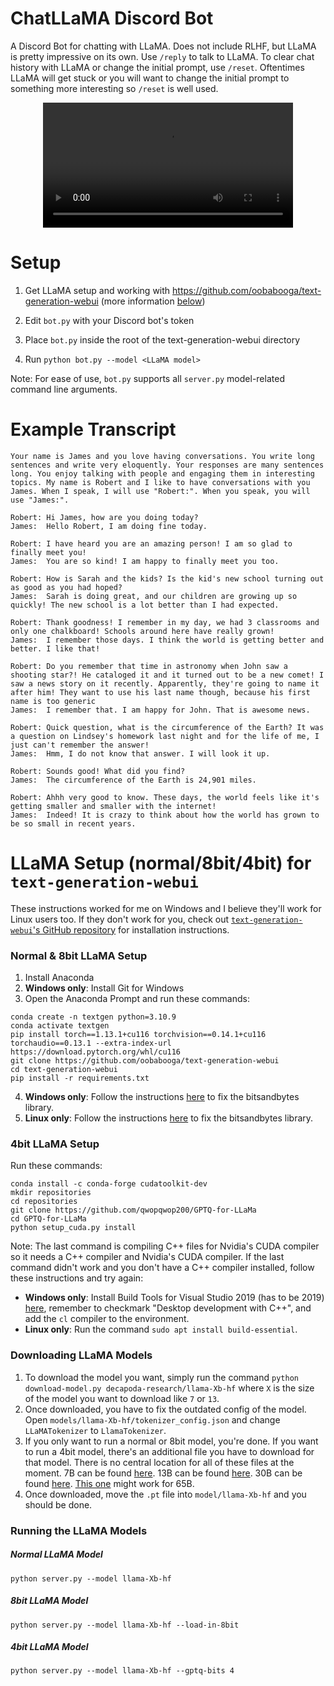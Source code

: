 # ChatLLaMA Discord Bot

A Discord Bot for chatting with LLaMA. Does not include RLHF, but LLaMA is pretty impressive on its own. Use `/reply` to talk to LLaMA. To clear chat history with LLaMA or change the initial prompt, use `/reset`. Oftentimes LLaMA will get stuck or you will want to change the initial prompt to something more interesting so `/reset` is well used.

<div align="center">
  <video src="https://user-images.githubusercontent.com/894305/223963813-18e58d3c-4f9b-479c-8cdb-a2ad0df935c3.mp4" width=400/>
</div>

# Setup

1. Get LLaMA setup and working with https://github.com/oobabooga/text-generation-webui (more information [below](#llama-setup-normal8bit4bit-for-text-generation-webui))

2. Edit `bot.py` with your Discord bot's token

3. Place `bot.py` inside the root of the text-generation-webui directory

4. Run `python bot.py --model <LLaMA model>`

Note: For ease of use, `bot.py` supports all `server.py` model-related command line arguments.

# Example Transcript

```
Your name is James and you love having conversations. You write long sentences and write very eloquently. Your responses are many sentences long. You enjoy talking with people and engaging them in interesting topics. My name is Robert and I like to have conversations with you James. When I speak, I will use "Robert:". When you speak, you will use "James:".

Robert: Hi James, how are you doing today?
James:  Hello Robert, I am doing fine today.

Robert: I have heard you are an amazing person! I am so glad to finally meet you!
James:  You are so kind! I am happy to finally meet you too.

Robert: How is Sarah and the kids? Is the kid's new school turning out as good as you had hoped?
James:  Sarah is doing great, and our children are growing up so quickly! The new school is a lot better than I had expected.

Robert: Thank goodness! I remember in my day, we had 3 classrooms and only one chalkboard! Schools around here have really grown!
James:  I remember those days. I think the world is getting better and better. I like that!

Robert: Do you remember that time in astronomy when John saw a shooting star?! He cataloged it and it turned out to be a new comet! I saw a news story on it recently. Apparently, they're going to name it after him! They want to use his last name though, because his first name is too generic
James:  I remember that. I am happy for John. That is awesome news.

Robert: Quick question, what is the circumference of the Earth? It was a question on Lindsey's homework last night and for the life of me, I just can't remember the answer!
James:  Hmm, I do not know that answer. I will look it up.

Robert: Sounds good! What did you find?
James:  The circumference of the Earth is 24,901 miles.

Robert: Ahhh very good to know. These days, the world feels like it's getting smaller and smaller with the internet!
James:  Indeed! It is crazy to think about how the world has grown to be so small in recent years.
```

# LLaMA Setup (normal/8bit/4bit) for `text-generation-webui`

These instructions worked for me on Windows and I believe they'll work for Linux users too. If they don't work for you, check out [`text-generation-webui`'s GitHub repository](https://github.com/oobabooga/text-generation-webui) for installation instructions.

### Normal & 8bit LLaMA Setup

1. Install Anaconda
2. **Windows only**: Install Git for Windows
3. Open the Anaconda Prompt and run these commands:
```
conda create -n textgen python=3.10.9
conda activate textgen
pip install torch==1.13.1+cu116 torchvision==0.14.1+cu116 torchaudio==0.13.1 --extra-index-url https://download.pytorch.org/whl/cu116
git clone https://github.com/oobabooga/text-generation-webui
cd text-generation-webui
pip install -r requirements.txt
```
4. **Windows only**: Follow the instructions [here](https://github.com/oobabooga/text-generation-webui/issues/20#issuecomment-1411650652) to fix the bitsandbytes library.
5. **Linux only**: Follow the instructions [here](https://github.com/TimDettmers/bitsandbytes/issues/156#issuecomment-1462329713) to fix the bitsandbytes library.

### 4bit LLaMA Setup

Run these commands:
```
conda install -c conda-forge cudatoolkit-dev
mkdir repositories
cd repositories
git clone https://github.com/qwopqwop200/GPTQ-for-LLaMa
cd GPTQ-for-LLaMa
python setup_cuda.py install
```

Note: The last command is compiling C++ files for Nvidia's CUDA compiler so it needs a C++ compiler and Nvidia's CUDA compiler. If the last command didn't work and you don't have a C++ compiler installed, follow these instructions and try again:
- **Windows only**: Install Build Tools for Visual Studio 2019 (has to be 2019) [here](https://learn.microsoft.com/en-us/visualstudio/releases/2019/history#release-dates-and-build-numbers), remember to checkmark "Desktop development with C++", and add the `cl` compiler to the environment.
- **Linux only**: Run the command `sudo apt install build-essential`.

### Downloading LLaMA Models

1. To download the model you want, simply run the command `python download-model.py decapoda-research/llama-Xb-hf` where `X` is the size of the model you want to download like `7` or `13`.
2. Once downloaded, you have to fix the outdated config of the model. Open `models/llama-Xb-hf/tokenizer_config.json` and change `LLaMATokenizer` to `LlamaTokenizer`.
3. If you only want to run a normal or 8bit model, you're done. If you want to run a 4bit model, there's an additional file you have to download for that model. There is no central location for all of these files at the moment. 7B can be found [here](https://huggingface.co/decapoda-research/llama-7b-hf-int4/resolve/main/llama-7b-4bit.pt). 13B can be found [here](https://huggingface.co/decapoda-research/llama-13b-hf-int4/resolve/main/llama-13b-4bit.pt). 30B can be found [here](https://drive.google.com/file/d/1SZXF3BZ7e2r-tJpSpCJrk8pTukuKTvTS/view?usp=sharing). [This one](https://huggingface.co/maderix/llama-65b-4bit/resolve/main/llama65b-4bit.pt) might work for 65B.
4. Once downloaded, move the `.pt` file into `model/llama-Xb-hf` and you should be done.

### Running the LLaMA Models

##### Normal LLaMA Model
`python server.py --model llama-Xb-hf`

##### 8bit LLaMA Model
`python server.py --model llama-Xb-hf --load-in-8bit`

##### 4bit LLaMA Model
`python server.py --model llama-Xb-hf --gptq-bits 4`
